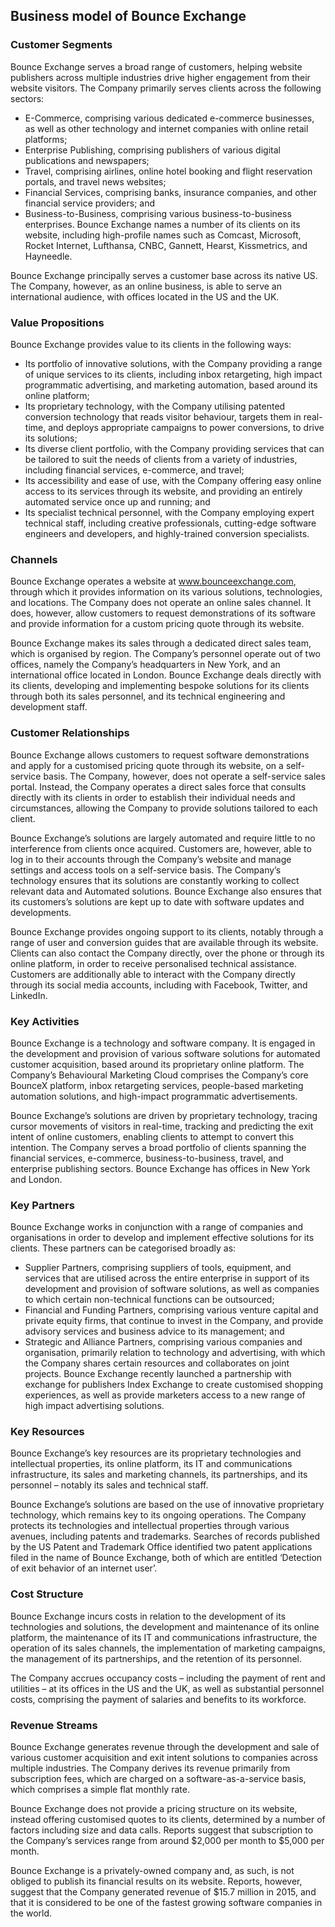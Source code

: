 Business model of Bounce Exchange
---------------------------------

 ### Customer Segments

 Bounce Exchange serves a broad range of customers, helping website publishers across multiple industries drive higher engagement from their website visitors. The Company primarily serves clients across the following sectors:

  * E-Commerce, comprising various dedicated e-commerce businesses, as well as other technology and internet companies with online retail platforms;
 * Enterprise Publishing, comprising publishers of various digital publications and newspapers;
 * Travel, comprising airlines, online hotel booking and flight reservation portals, and travel news websites;
 * Financial Services, comprising banks, insurance companies, and other financial service providers; and
 * Business-to-Business, comprising various business-to-business enterprises.
  Bounce Exchange names a number of its clients on its website, including high-profile names such as Comcast, Microsoft, Rocket Internet, Lufthansa, CNBC, Gannett, Hearst, Kissmetrics, and Hayneedle.

 Bounce Exchange principally serves a customer base across its native US. The Company, however, as an online business, is able to serve an international audience, with offices located in the US and the UK.

 ### Value Propositions

 Bounce Exchange provides value to its clients in the following ways:

  * Its portfolio of innovative solutions, with the Company providing a range of unique services to its clients, including inbox retargeting, high impact programmatic advertising, and marketing automation, based around its online platform;
 * Its proprietary technology, with the Company utilising patented conversion technology that reads visitor behaviour, targets them in real-time, and deploys appropriate campaigns to power conversions, to drive its solutions;
 * Its diverse client portfolio, with the Company providing services that can be tailored to suit the needs of clients from a variety of industries, including financial services, e-commerce, and travel;
 * Its accessibility and ease of use, with the Company offering easy online access to its services through its website, and providing an entirely automated service once up and running; and
 * Its specialist technical personnel, with the Company employing expert technical staff, including creative professionals, cutting-edge software engineers and developers, and highly-trained conversion specialists.
  ### Channels

 Bounce Exchange operates a website at www.bounceexchange.com, through which it provides information on its various solutions, technologies, and locations. The Company does not operate an online sales channel. It does, however, allow customers to request demonstrations of its software and provide information for a custom pricing quote through its website.

 Bounce Exchange makes its sales through a dedicated direct sales team, which is organised by region. The Company’s personnel operate out of two offices, namely the Company’s headquarters in New York, and an international office located in London. Bounce Exchange deals directly with its clients, developing and implementing bespoke solutions for its clients through both its sales personnel, and its technical engineering and development staff.

 ### Customer Relationships

 Bounce Exchange allows customers to request software demonstrations and apply for a customised pricing quote through its website, on a self-service basis. The Company, however, does not operate a self-service sales portal. Instead, the Company operates a direct sales force that consults directly with its clients in order to establish their individual needs and circumstances, allowing the Company to provide solutions tailored to each client.

 Bounce Exchange’s solutions are largely automated and require little to no interference from clients once acquired. Customers are, however, able to log in to their accounts through the Company’s website and manage settings and access tools on a self-service basis. The Company’s technology ensures that its solutions are constantly working to collect relevant data and Automated solutions. Bounce Exchange also ensures that its customers’s solutions are kept up to date with software updates and developments.

 Bounce Exchange provides ongoing support to its clients, notably through a range of user and conversion guides that are available through its website. Clients can also contact the Company directly, over the phone or through its online platform, in order to receive personalised technical assistance. Customers are additionally able to interact with the Company directly through its social media accounts, including with Facebook, Twitter, and LinkedIn.

 ### Key Activities

 Bounce Exchange is a technology and software company. It is engaged in the development and provision of various software solutions for automated customer acquisition, based around its proprietary online platform. The Company’s Behavioural Marketing Cloud comprises the Company’s core BounceX platform, inbox retargeting services, people-based marketing automation solutions, and high-impact programmatic advertisements.

 Bounce Exchange’s solutions are driven by proprietary technology, tracing cursor movements of visitors in real-time, tracking and predicting the exit intent of online customers, enabling clients to attempt to convert this intention. The Company serves a broad portfolio of clients spanning the financial services, e-commerce, business-to-business, travel, and enterprise publishing sectors. Bounce Exchange has offices in New York and London.

 ### Key Partners

 Bounce Exchange works in conjunction with a range of companies and organisations in order to develop and implement effective solutions for its clients. These partners can be categorised broadly as:

  * Supplier Partners, comprising suppliers of tools, equipment, and services that are utilised across the entire enterprise in support of its development and provision of software solutions, as well as companies to which certain non-technical functions can be outsourced;
 * Financial and Funding Partners, comprising various venture capital and private equity firms, that continue to invest in the Company, and provide advisory services and business advice to its management; and
 * Strategic and Alliance Partners, comprising various companies and organisation, primarily relation to technology and advertising, with which the Company shares certain resources and collaborates on joint projects.
  Bounce Exchange recently launched a partnership with exchange for publishers Index Exchange to create customised shopping experiences, as well as provide marketers access to a new range of high impact advertising solutions.

 ### Key Resources

 Bounce Exchange’s key resources are its proprietary technologies and intellectual properties, its online platform, its IT and communications infrastructure, its sales and marketing channels, its partnerships, and its personnel – notably its sales and technical staff.

 Bounce Exchange’s solutions are based on the use of innovative proprietary technology, which remains key to its ongoing operations. The Company protects its technologies and intellectual properties through various avenues, including patents and trademarks. Searches of records published by the US Patent and Trademark Office identified two patent applications filed in the name of Bounce Exchange, both of which are entitled ‘Detection of exit behavior of an internet user’.

 ### Cost Structure

 Bounce Exchange incurs costs in relation to the development of its technologies and solutions, the development and maintenance of its online platform, the maintenance of its IT and communications infrastructure, the operation of its sales channels, the implementation of marketing campaigns, the management of its partnerships, and the retention of its personnel.

 The Company accrues occupancy costs – including the payment of rent and utilities – at its offices in the US and the UK, as well as substantial personnel costs, comprising the payment of salaries and benefits to its workforce.

 ### Revenue Streams

 Bounce Exchange generates revenue through the development and sale of various customer acquisition and exit intent solutions to companies across multiple industries. The Company derives its revenue primarily from subscription fees, which are charged on a software-as-a-service basis, which comprises a simple flat monthly rate.

 Bounce Exchange does not provide a pricing structure on its website, instead offering customised quotes to its clients, determined by a number of factors including size and data calls. Reports suggest that subscription to the Company’s services range from around $2,000 per month to $5,000 per month.

 Bounce Exchange is a privately-owned company and, as such, is not obliged to publish its financial results on its website. Reports, however, suggest that the Company generated revenue of $15.7 million in 2015, and that it is considered to be one of the fastest growing software companies in the world.